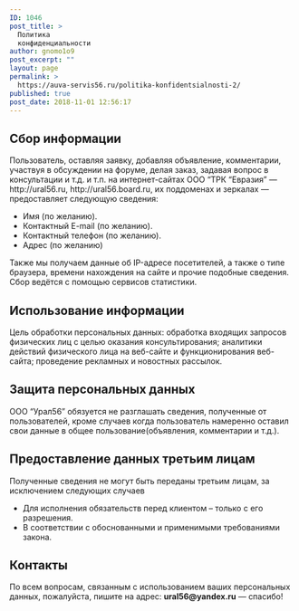 ```yaml
---
ID: 1046
post_title: >
  Политика
  конфиденциальности​
author: gnomo1o9
post_excerpt: ""
layout: page
permalink: >
  https://auva-servis56.ru/politika-konfidentsialnosti-2/
published: true
post_date: 2018-11-01 12:56:17
---
```

<h2>Сбор информации</h2><p>Пользователь, оставляя заявку, добавляя объявление, комментарии, участвуя в обсуждении на форуме, делая заказ, задавая вопрос в консультации и т.д. и т.п. на интернет-сайтах ООО “ТРК “Евразия” — http://ural56.ru, http://ural56.board.ru, их поддоменах и зеркалах — предоставляет следующую сведения:</p><ul><li>Имя (по желанию).</li><li>Контактный E-mail (по желанию).</li><li>Контактный телефон (по желанию).</li><li>Адрес (по желанию)</li></ul><p>Также мы получаем данные об IP-адресе посетителей, а также о типе браузера, времени нахождения на сайте и прочие подобные сведения. Сбор ведётся с помощью сервисов статистики.</p><h2>Использование информации</h2><p>Цель обработки персональных данных: обработка входящих запросов физических лиц с целью оказания консультирования; аналитики действий физического лица на веб-сайте и функционирования веб-сайта; проведение рекламных и новостных рассылок.</p><h2>Защита персональных данных</h2><p>ООО “Урал56” обязуется не разглашать сведения, полученные от пользователей, кроме случаев когда пользователь намеренно оставил свои данные в общее пользование(объявления, комментарии и т.д.).</p><h2>Предоставление данных третьим лицам</h2><p>Полученные сведения не могут быть переданы третьим лицам, за исключением следующих случаев</p><ul><li>Для исполнения обязательств перед клиентом – только с его разрешения.</li><li>В соответствии с обоснованными и применимыми требованиями закона.</li></ul><h2>Контакты</h2><p>По всем вопросам, связанным с использованием ваших персональных данных, пожалуйста, пишите на адрес: <strong>ural56</strong><b>@yandex.ru</b> — спасибо!</p>
